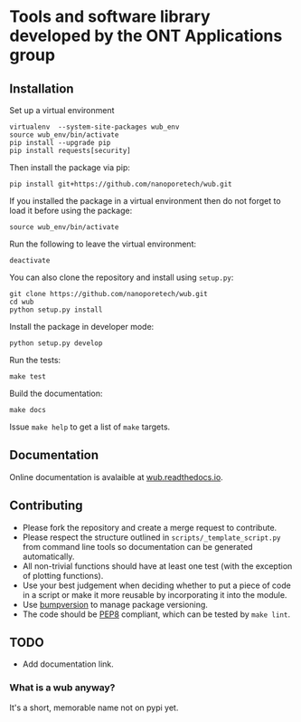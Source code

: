 Tools and software library developed by the ONT Applications group
==================================================================


Installation
------------

Set up a virtual environment 

```
virtualenv  --system-site-packages wub_env
source wub_env/bin/activate
pip install --upgrade pip
pip install requests[security]
```

Then install the package via pip:

```
pip install git+https://github.com/nanoporetech/wub.git
```

If you installed the package in a virtual environment then do not forget to
load it before using the package:

```
source wub_env/bin/activate
```

Run the following to leave the virtual environment:

```
deactivate
```

You can also clone the repository and install using `setup.py`:

```
git clone https://github.com/nanoporetech/wub.git
cd wub
python setup.py install
```

Install the package in developer mode:

```
python setup.py develop
```

Run the tests:

```
make test
```

Build the documentation:

```
make docs
```

Issue `make help` to get a list of `make` targets.

Documentation
-------------

Online documentation is avalaible at [wub.readthedocs.io](http://wub.readthedocs.io/en/latest/).

Contributing
------------

- Please fork the repository and create a merge request to contribute.
- Please respect the structure outlined in `scripts/_template_script.py` from command line tools so documentation can be generated automatically.
- All non-trivial functions should have at least one test (with the exception of plotting functions).
- Use your best judgement when deciding whether to put a piece of code in a script or make it more reusable by incorporating it into the module.
- Use [bumpversion](http://bit.ly/2cSUryt) to manage package versioning.
- The code should be [PEP8](https://www.python.org/dev/peps/pep-0008) compliant, which can be tested by `make lint`.

TODO
----
- Add documentation link.

### What is a wub anyway?

It's a short, memorable name not on pypi yet. 

